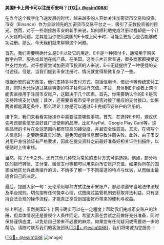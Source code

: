 **美国E卡上网卡可以注册币安吗？[[TG💪+ @esim1088](https://t.me/s/esim1088)]**

在当今这个数字化飞速发展的时代，越来越多的人开始关注加密货币交易和投资。币安（Binance）作为全球领先的加密货币交易平台之一，吸引了无数投资者的目光。然而，对于一些刚接触币安的新手来说，如何顺利地完成注册过程却是一个让人头疼的问题。尤其是当你使用美国的E卡或上网卡时，可能会更担心是否能够成功注册。那么，今天我们就来聊聊这个问题。

首先，我们需要明确什么是E卡以及它的用途。E卡是一种预付卡，通常用于购买数字内容、服务或其他在线产品。在美国，这类卡片非常普遍，很多商家都接受这种支付方式。对于想要尝试加密货币投资的人来说，E卡无疑提供了一种便捷的支付途径。但是，当我们提到币安注册时，情况就变得稍微复杂了一些。

根据币安的官方政策，他们支持多种支付方式，包括信用卡、借记卡等传统支付工具，同时也允许通过某些特定的电子钱包进行充值。不过，具体到E卡或者上网卡能否直接用于注册币安账户，这取决于几个因素。首先，你需要确认你的E卡是否支持跨境支付功能；其次，还需要查看币安平台是否对接了相应的支付接口。如果两者都能满足条件，那么理论上你是可以通过E卡完成币安账户的注册的。

接下来，我们来看看实际操作中需要注意哪些事项。首先，在选择E卡时，建议优先考虑那些信誉良好且广泛使用的品牌，比如PayPal、Google Play Card等。这些品牌的卡片在全球范围内都有较高的接受度，并且安全性较高。其次，在填写个人信息时一定要确保真实准确，避免因虚假信息而导致注册失败。此外，由于币安对用户身份验证有严格要求，因此在提交资料之前最好准备好相关证件扫描件，以便随时上传审核。

当然，除了E卡之外，还有其他几种较为常见的支付方式可供选择。例如，部分地区的银行转账、支付宝、微信支付等都可以用来向币安账户充值。如果你所在的国家或地区允许此类操作的话，不妨多了解一下不同渠道的特点与优劣，从而做出最适合自己的决定。

最后，提醒大家一句：无论采用哪种方式注册币安账户，都必须遵守当地法律法规及平台规则。切勿抱有任何侥幸心理，试图绕过监管机制去获取非法利益。只有坚持合法合规的操作流程，才能真正享受到加密货币带来的便利与收益。

综上所述，虽然美国E卡上网卡确实可以在一定程度上帮助我们完成币安账户的注册，但具体情况还是要视个人条件而定。希望大家在尝试之前做好充分准备，同时保持谨慎态度，以免给自己带来不必要的麻烦。如果您有任何疑问或需要进一步的帮助，请随时联系我们的客服团队[[TG💪+ @esim1088](https://t.me/s/esim1088)]，我们将竭诚为您服务！

[[TG💪+ @esim1088](https://t.me/s/esim1088) ![Image](https://i.postimg.cc/4NQfJmqS/Snipaste-2025-05-13-00-14-12.png)]